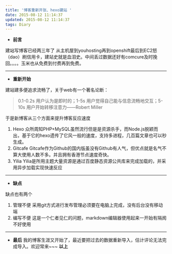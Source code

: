 ```yaml
---
title: '博客重新开张、hexo建站 '
date: 2015-08-12 11:14:37
updated: 2015-08-12 11:14:37
tags: Diary
---
```


 - **前言**

建站写博客已经两三年了
从主机屋到youhosting再到openshift最后到EC2怒（dao）刷信用卡，建站史就是血泪史。中间丢过数据还好有comcure及时挽回。。。。玉米也从免费到付费再到免费。 


----------

 - **重新开始**

建站建多便追求流畅了，关于web有一个著名论断：   
> 0.1-0.2s 用户认为是即时的；1-5s 用户觉得自己能与信息流畅地交互；5-10s 用户开始转移注意力——Robert Miller

 于是新博客从三个方面来提升博客反应速度
<!-- more --> 
 1. Hexo
 众所周知PHP+MySQL虽然流行但是是资源杀手，而Node.js脱颖而出，基于它的hexo遗传了它风一般的速度，支持多进程，几百篇文章也可以秒生成。
 2. Gitcafe
 Gitcafe作为Github的国内版虽没有Github有人气，但优点就是名气不算大使用人数不多。并且拥有香港节点速度奇快。
 3. Yilia
 Yilia是所用主题大量资源是通过百度静态资源公共库来完成加载的，并采用异步加载实现快速反应


----------

 

 - **缺点**

缺点也有两个

 1. 管理不便
 采用git方式进行发布管理必须要在电脑上完成，没有后台没有移动端
 2. 编写不便
 这是一个仁者见仁的问题，markdown编辑器使用起来一开始有隔阂不好使用


----------

 - **最后**
 我的博客生涯又开始了，最近要把过去的数据重新导入，估计评论无法完成导入。欢迎常来~~~
**以上**